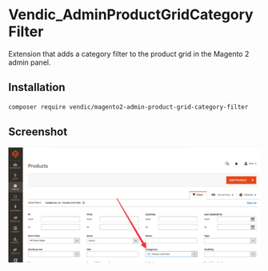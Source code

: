 # Vendic_AdminProductGridCategoryFilter
Extension that adds a category filter to the product grid in the Magento 2 admin panel.

## Installation
```bash
composer require vendic/magento2-admin-product-grid-category-filter
```

## Screenshot
![Category filter](./media/screenshot.png)
